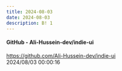 ```yaml
---
title: 2024-08-03
date: 2024-08-03
description: B! 1
---
```


#### GitHub - Ali-Hussein-dev/indie-ui
https://github.com/Ali-Hussein-dev/indie-ui<br>
2024/08/03 00:00:16<br>


